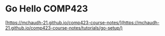 # Go Hello COMP423

[https://mchaudh-21.github.io/comp423-course-notes/](https://mchaudh-21.github.io/comp423-course-notes/tutorials/go-setup/)

